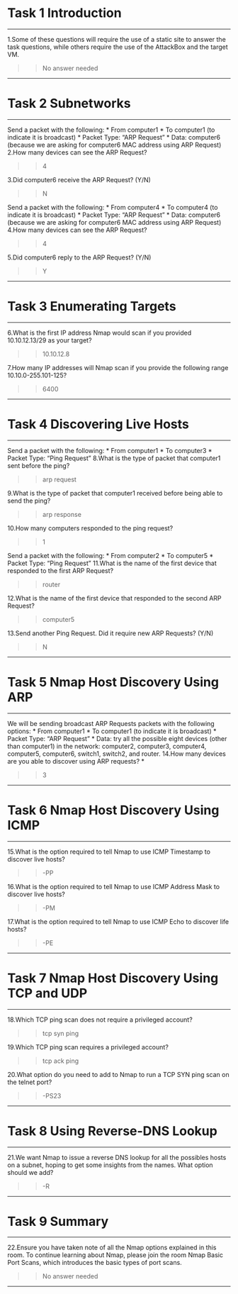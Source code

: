 # Task 1 Introduction
----

1.Some of these questions will require the use of a static site to answer the task questions, while others require the use of the AttackBox and the target VM.
>>No answer needed

----

# Task 2 Subnetworks
----

Send a packet with the following:
    * From computer1
    * To computer1 (to indicate it is broadcast)
    * Packet Type: “ARP Request”
    * Data: computer6 (because we are asking for computer6 MAC address using ARP Request)
2.How many devices can see the ARP Request?
>>4

3.Did computer6 receive the ARP Request? (Y/N)
>>N

Send a packet with the following:
    * From computer4
    * To computer4 (to indicate it is broadcast)
    * Packet Type: “ARP Request”
    * Data: computer6 (because we are asking for computer6 MAC address using ARP Request)
4.How many devices can see the ARP Request?
>>4

5.Did computer6 reply to the ARP Request? (Y/N)
>>Y

----

# Task 3 Enumerating Targets
----

6.What is the first IP address Nmap would scan if you provided 10.10.12.13/29 as your target?
>>10.10.12.8

7.How many IP addresses will Nmap scan if you provide the following range 10.10.0-255.101-125? 
>>6400

----

# Task 4 Discovering Live Hosts
----

Send a packet with the following:
    * From computer1
    * To computer3
    * Packet Type: “Ping Request”
8.What is the type of packet that computer1 sent before the ping?
>>arp request

9.What is the type of packet that computer1 received before being able to send the ping?
>>arp response

10.How many computers responded to the ping request?
>>1

Send a packet with the following:
    * From computer2
    * To computer5
    * Packet Type: “Ping Request”
11.What is the name of the first device that responded to the first ARP Request?
>>router

12.What is the name of the first device that responded to the second ARP Request?
>>computer5

13.Send another Ping Request. Did it require new ARP Requests? (Y/N)
>>N

----

# Task 5 Nmap Host Discovery Using ARP
----

We will be sending broadcast ARP Requests packets with the following options:
    * From computer1
    * To computer1 (to indicate it is broadcast)
    * Packet Type: “ARP Request”
    * Data: try all the possible eight devices (other than computer1) in the network: computer2, computer3, computer4, computer5, computer6, switch1, switch2, and router.
14.How many devices are you able to discover using ARP requests? * 
>>3

----

# Task 6 Nmap Host Discovery Using ICMP
----

15.What is the option required to tell Nmap to use ICMP Timestamp to discover live hosts?
>>-PP

16.What is the option required to tell Nmap to use ICMP Address Mask to discover live hosts?
>>-PM

17.What is the option required to tell Nmap to use ICMP Echo to discover life hosts?
>>-PE

----

# Task 7 Nmap Host Discovery Using TCP and UDP
----

18.Which TCP ping scan does not require a privileged account?
>>tcp syn ping

19.Which TCP ping scan requires a privileged account?
>>tcp ack ping

20.What option do you need to add to Nmap to run a TCP SYN ping scan on the telnet port?
>>-PS23

----

# Task 8 Using Reverse-DNS Lookup
----

21.We want Nmap to issue a reverse DNS lookup for all the possibles hosts on a subnet, hoping to get some insights from the names. What option should we add?
>>-R

----

# Task 9 Summary
----

22.Ensure you have taken note of all the Nmap options explained in this room. To continue learning about Nmap, please join the room Nmap Basic Port Scans, which introduces the basic types of port scans.
>>No answer needed

----